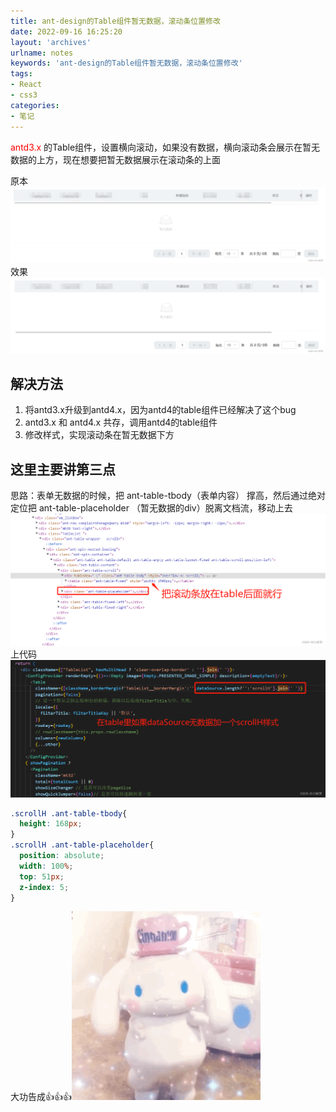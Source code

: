 ```yaml
---
title: ant-design的Table组件暂无数据，滚动条位置修改
date: 2022-09-16 16:25:20
layout: 'archives'
urlname: notes
keywords: 'ant-design的Table组件暂无数据，滚动条位置修改'
tags: 
- React
- css3
categories: 
- 笔记
---
```


<font color=red> antd3.x </font>的Table组件，设置横向滚动，如果没有数据，横向滚动条会展示在暂无数据的上方，现在想要把暂无数据展示在滚动条的上面

原本
![](no-007/1.png)
效果
![](no-007/2.png)
## 解决方法
1. 将antd3.x升级到antd4.x，因为antd4的table组件已经解决了这个bug
2. antd3.x 和 antd4.x 共存，调用antd4的table组件
3. 修改样式，实现滚动条在暂无数据下方
## 这里主要讲第三点
思路：表单无数据的时候，把 ant-table-tbody（表单内容） 撑高，然后通过绝对定位把 ant-table-placeholder （暂无数据的div）脱离文档流，移动上去
![](no-007/3.png)
上代码
![](no-007/4.png)
```css
.scrollH .ant-table-tbody{
  height: 168px;
}
.scrollH .ant-table-placeholder{
  position: absolute;
  width: 100%;
  top: 51px;
  z-index: 5;
}
```
大功告成👍👍👍![](no-007/5.gif)
